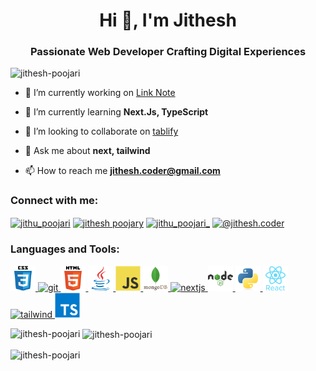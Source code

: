 <h1 align="center">Hi 👋, I'm Jithesh</h1>
<h3 align="center">Passionate Web Developer Crafting Digital Experiences</h3>

<p align="left"> <img src="https://komarev.com/ghpvc/?username=jithesh-poojari&label=Profile%20views&color=0e75b6&style=flat" alt="jithesh-poojari" /> </p>

- 🔭 I’m currently working on [Link Note](https://link-note.vercel.app/)

- 🌱 I’m currently learning **Next.Js, TypeScript**

- 👯 I’m looking to collaborate on [tablify](https://github.com/jithesh-poojari/tablify)

- 💬 Ask me about **next, tailwind**

- 📫 How to reach me **jithesh.coder@gmail.com**

<h3 align="left">Connect with me:</h3>
<p align="left">
<a href="https://twitter.com/jithu_poojari" target="blank"><img align="center" src="https://raw.githubusercontent.com/rahuldkjain/github-profile-readme-generator/master/src/images/icons/Social/twitter.svg" alt="jithu_poojari" height="30" width="40" /></a>
<a href="https://linkedin.com/in/jithesh poojary" target="blank"><img align="center" src="https://raw.githubusercontent.com/rahuldkjain/github-profile-readme-generator/master/src/images/icons/Social/linked-in-alt.svg" alt="jithesh poojary" height="30" width="40" /></a>
<a href="https://instagram.com/jithu_poojari_" target="blank"><img align="center" src="https://raw.githubusercontent.com/rahuldkjain/github-profile-readme-generator/master/src/images/icons/Social/instagram.svg" alt="jithu_poojari_" height="30" width="40" /></a>
<a href="https://medium.com/@jithesh.coder" target="blank"><img align="center" src="https://raw.githubusercontent.com/rahuldkjain/github-profile-readme-generator/master/src/images/icons/Social/medium.svg" alt="@jithesh.coder" height="30" width="40" /></a>
</p>

<h3 align="left">Languages and Tools:</h3>
<p align="left"> <a href="https://www.w3schools.com/css/" target="_blank" rel="noreferrer"> <img src="https://raw.githubusercontent.com/devicons/devicon/master/icons/css3/css3-original-wordmark.svg" alt="css3" width="40" height="40"/> </a> <a href="https://git-scm.com/" target="_blank" rel="noreferrer"> <img src="https://www.vectorlogo.zone/logos/git-scm/git-scm-icon.svg" alt="git" width="40" height="40"/> </a> <a href="https://www.w3.org/html/" target="_blank" rel="noreferrer"> <img src="https://raw.githubusercontent.com/devicons/devicon/master/icons/html5/html5-original-wordmark.svg" alt="html5" width="40" height="40"/> </a> <a href="https://www.java.com" target="_blank" rel="noreferrer"> <img src="https://raw.githubusercontent.com/devicons/devicon/master/icons/java/java-original.svg" alt="java" width="40" height="40"/> </a> <a href="https://developer.mozilla.org/en-US/docs/Web/JavaScript" target="_blank" rel="noreferrer"> <img src="https://raw.githubusercontent.com/devicons/devicon/master/icons/javascript/javascript-original.svg" alt="javascript" width="40" height="40"/> </a> <a href="https://www.mongodb.com/" target="_blank" rel="noreferrer"> <img src="https://raw.githubusercontent.com/devicons/devicon/master/icons/mongodb/mongodb-original-wordmark.svg" alt="mongodb" width="40" height="40"/> </a> <a href="https://nextjs.org/" target="_blank" rel="noreferrer"> <img src="https://cdn.worldvectorlogo.com/logos/nextjs-2.svg" alt="nextjs" width="40" height="40"/> </a> <a href="https://nodejs.org" target="_blank" rel="noreferrer"> <img src="https://raw.githubusercontent.com/devicons/devicon/master/icons/nodejs/nodejs-original-wordmark.svg" alt="nodejs" width="40" height="40"/> </a> <a href="https://www.python.org" target="_blank" rel="noreferrer"> <img src="https://raw.githubusercontent.com/devicons/devicon/master/icons/python/python-original.svg" alt="python" width="40" height="40"/> </a> <a href="https://reactjs.org/" target="_blank" rel="noreferrer"> <img src="https://raw.githubusercontent.com/devicons/devicon/master/icons/react/react-original-wordmark.svg" alt="react" width="40" height="40"/> </a> <a href="https://tailwindcss.com/" target="_blank" rel="noreferrer"> <img src="https://www.vectorlogo.zone/logos/tailwindcss/tailwindcss-icon.svg" alt="tailwind" width="40" height="40"/> </a> <a href="https://www.typescriptlang.org/" target="_blank" rel="noreferrer"> <img src="https://raw.githubusercontent.com/devicons/devicon/master/icons/typescript/typescript-original.svg" alt="typescript" width="40" height="40"/> </a> </p>

<p><img align="left" src="https://github-readme-stats.vercel.app/api/top-langs?username=jithesh-poojari&show_icons=true&locale=en&layout=compact" alt="jithesh-poojari" /></p>

<p>&nbsp;<img align="center" src="https://github-readme-stats.vercel.app/api?username=jithesh-poojari&show_icons=true&locale=en" alt="jithesh-poojari" /></p>

<p><img align="center" src="https://github-readme-streak-stats.herokuapp.com/?user=jithesh-poojari&" alt="jithesh-poojari" /></p>
